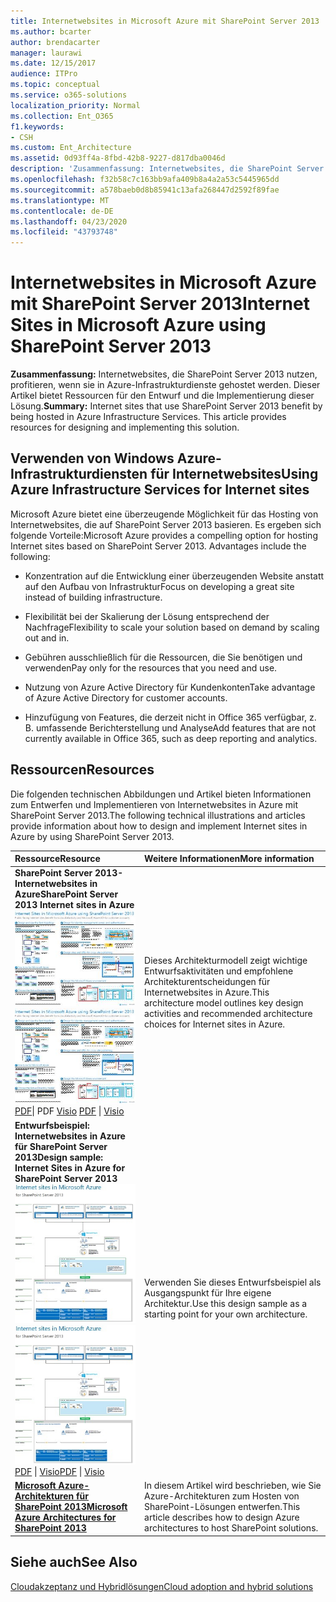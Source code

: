 ```yaml
---
title: Internetwebsites in Microsoft Azure mit SharePoint Server 2013
ms.author: bcarter
author: brendacarter
manager: laurawi
ms.date: 12/15/2017
audience: ITPro
ms.topic: conceptual
ms.service: o365-solutions
localization_priority: Normal
ms.collection: Ent_O365
f1.keywords:
- CSH
ms.custom: Ent_Architecture
ms.assetid: 0d93ff4a-8fbd-42b8-9227-d817dba0046d
description: 'Zusammenfassung: Internetwebsites, die SharePoint Server 2013 nutzen, profitieren, wenn sie in Azure-Infrastrukturdiensten gehostet werden. Dieser Artikel bietet Ressourcen für den Entwurf und die Implementierung dieser Lösung.'
ms.openlocfilehash: f32b58c7c163bb9afa409b8a4a2a53c5445965dd
ms.sourcegitcommit: a578baeb0d8b85941c13afa268447d2592f89fae
ms.translationtype: MT
ms.contentlocale: de-DE
ms.lasthandoff: 04/23/2020
ms.locfileid: "43793748"
---
```

# <a name="internet-sites-in-microsoft-azure-using-sharepoint-server-2013"></a><span data-ttu-id="bc348-104">Internetwebsites in Microsoft Azure mit SharePoint Server 2013</span><span class="sxs-lookup"><span data-stu-id="bc348-104">Internet Sites in Microsoft Azure using SharePoint Server 2013</span></span>

 <span data-ttu-id="bc348-p102">**Zusammenfassung:** Internetwebsites, die SharePoint Server 2013 nutzen, profitieren, wenn sie in Azure-Infrastrukturdienste gehostet werden. Dieser Artikel bietet Ressourcen für den Entwurf und die Implementierung dieser Lösung.</span><span class="sxs-lookup"><span data-stu-id="bc348-p102">**Summary:** Internet sites that use SharePoint Server 2013 benefit by being hosted in Azure Infrastructure Services. This article provides resources for designing and implementing this solution.</span></span>
  
## <a name="using-azure-infrastructure-services-for-internet-sites"></a><span data-ttu-id="bc348-107">Verwenden von Windows Azure-Infrastrukturdiensten für Internetwebsites</span><span class="sxs-lookup"><span data-stu-id="bc348-107">Using Azure Infrastructure Services for Internet sites</span></span>

<span data-ttu-id="bc348-p103">Microsoft Azure bietet eine überzeugende Möglichkeit für das Hosting von Internetwebsites, die auf SharePoint Server 2013 basieren. Es ergeben sich folgende Vorteile:</span><span class="sxs-lookup"><span data-stu-id="bc348-p103">Microsoft Azure provides a compelling option for hosting Internet sites based on SharePoint Server 2013. Advantages include the following:</span></span>
  
- <span data-ttu-id="bc348-110">Konzentration auf die Entwicklung einer überzeugenden Website anstatt auf den Aufbau von Infrastruktur</span><span class="sxs-lookup"><span data-stu-id="bc348-110">Focus on developing a great site instead of building infrastructure.</span></span>
    
- <span data-ttu-id="bc348-111">Flexibilität bei der Skalierung der Lösung entsprechend der Nachfrage</span><span class="sxs-lookup"><span data-stu-id="bc348-111">Flexibility to scale your solution based on demand by scaling out and in.</span></span>
    
- <span data-ttu-id="bc348-112">Gebühren ausschließlich für die Ressourcen, die Sie benötigen und verwenden</span><span class="sxs-lookup"><span data-stu-id="bc348-112">Pay only for the resources that you need and use.</span></span>
    
- <span data-ttu-id="bc348-113">Nutzung von Azure Active Directory für Kundenkonten</span><span class="sxs-lookup"><span data-stu-id="bc348-113">Take advantage of Azure Active Directory for customer accounts.</span></span>
    
- <span data-ttu-id="bc348-114">Hinzufügung von Features, die derzeit nicht in Office 365 verfügbar, z. B. umfassende Berichterstellung und Analyse</span><span class="sxs-lookup"><span data-stu-id="bc348-114">Add features that are not currently available in Office 365, such as deep reporting and analytics.</span></span>
    
## <a name="resources"></a><span data-ttu-id="bc348-115">Ressourcen</span><span class="sxs-lookup"><span data-stu-id="bc348-115">Resources</span></span>

<span data-ttu-id="bc348-116">Die folgenden technischen Abbildungen und Artikel bieten Informationen zum Entwerfen und Implementieren von Internetwebsites in Azure mit SharePoint Server 2013.</span><span class="sxs-lookup"><span data-stu-id="bc348-116">The following technical illustrations and articles provide information about how to design and implement Internet sites in Azure by using SharePoint Server 2013.</span></span>
  
|<span data-ttu-id="bc348-117">**Ressource**</span><span class="sxs-lookup"><span data-stu-id="bc348-117">**Resource**</span></span>|<span data-ttu-id="bc348-118">**Weitere Informationen**</span><span class="sxs-lookup"><span data-stu-id="bc348-118">**More information**</span></span>|
|:-----|:-----|
|<span data-ttu-id="bc348-119">**SharePoint Server 2013-Internetwebsites in Azure**</span><span class="sxs-lookup"><span data-stu-id="bc348-119">**SharePoint Server 2013 Internet sites in Azure**</span></span> <br/> <span data-ttu-id="bc348-120">[![Bild der Internetwebsites in Azure mit SharePoint](media/MS-AZ-SPInternetSites.jpg)          ](https://go.microsoft.com/fwlink/p/?LinkId=392552)</span><span class="sxs-lookup"><span data-stu-id="bc348-120">[![Image of Internet sites in Azure using SharePoint](media/MS-AZ-SPInternetSites.jpg)          ](https://go.microsoft.com/fwlink/p/?LinkId=392552)</span></span> <br/> <span data-ttu-id="bc348-121">[PDF](https://go.microsoft.com/fwlink/p/?LinkId=392552)\| PDF [           ](https://go.microsoft.com/fwlink/p/?LinkId=392551) [Visio](https://go.microsoft.com/fwlink/p/?LinkId=392551)  </span><span class="sxs-lookup"><span data-stu-id="bc348-121">[PDF](https://go.microsoft.com/fwlink/p/?LinkId=392552)  \| [          ](https://go.microsoft.com/fwlink/p/?LinkId=392551)[Visio](https://go.microsoft.com/fwlink/p/?LinkId=392551)</span></span> <br/> |<span data-ttu-id="bc348-122">Dieses Architekturmodell zeigt wichtige Entwurfsaktivitäten und empfohlene Architekturentscheidungen für Internetwebsites in Azure.</span><span class="sxs-lookup"><span data-stu-id="bc348-122">This architecture model outlines key design activities and recommended architecture choices for Internet sites in Azure.</span></span>  <br/> |
|<span data-ttu-id="bc348-123">**Entwurfsbeispiel: Internetwebsites in Azure für SharePoint Server 2013**</span><span class="sxs-lookup"><span data-stu-id="bc348-123">**Design sample: Internet Sites in Azure for SharePoint Server 2013**</span></span> <br/> <span data-ttu-id="bc348-124">[![Bild des Entwurfsbeispiels: Internetwebsites in Microsoft Azure für SharePoint 2013](media/MS-AZ-InternetSitesDesignSample.jpg)          ](https://go.microsoft.com/fwlink/p/?LinkId=392549)</span><span class="sxs-lookup"><span data-stu-id="bc348-124">[![Image of the Design sample: Internet sites in Microsoft Azure for SharePoint 2013](media/MS-AZ-InternetSitesDesignSample.jpg)          ](https://go.microsoft.com/fwlink/p/?LinkId=392549)</span></span> <br/> <span data-ttu-id="bc348-125">[PDF](https://go.microsoft.com/fwlink/p/?LinkId=392549)  \| [Visio](https://go.microsoft.com/fwlink/p/?LinkId=392548)</span><span class="sxs-lookup"><span data-stu-id="bc348-125">[PDF](https://go.microsoft.com/fwlink/p/?LinkId=392549)  \| [Visio](https://go.microsoft.com/fwlink/p/?LinkId=392548)</span></span> <br/> |<span data-ttu-id="bc348-126">Verwenden Sie dieses Entwurfsbeispiel als Ausgangspunkt für Ihre eigene Architektur.</span><span class="sxs-lookup"><span data-stu-id="bc348-126">Use this design sample as a starting point for your own architecture.</span></span>  <br/> |
|<span data-ttu-id="bc348-127">**[Microsoft Azure-Architekturen für SharePoint 2013](microsoft-azure-architectures-for-sharepoint-2013.md)**</span><span class="sxs-lookup"><span data-stu-id="bc348-127">**[Microsoft Azure Architectures for SharePoint 2013](microsoft-azure-architectures-for-sharepoint-2013.md)**</span></span> <br/> |<span data-ttu-id="bc348-128">In diesem Artikel wird beschrieben, wie Sie Azure-Architekturen zum Hosten von SharePoint-Lösungen entwerfen.</span><span class="sxs-lookup"><span data-stu-id="bc348-128">This article describes how to design Azure architectures to host SharePoint solutions.</span></span>  <br/> |

## <a name="see-also"></a><span data-ttu-id="bc348-129">Siehe auch</span><span class="sxs-lookup"><span data-stu-id="bc348-129">See Also</span></span>

[<span data-ttu-id="bc348-130">Cloudakzeptanz und Hybridlösungen</span><span class="sxs-lookup"><span data-stu-id="bc348-130">Cloud adoption and hybrid solutions</span></span>](cloud-adoption-and-hybrid-solutions.yml)



